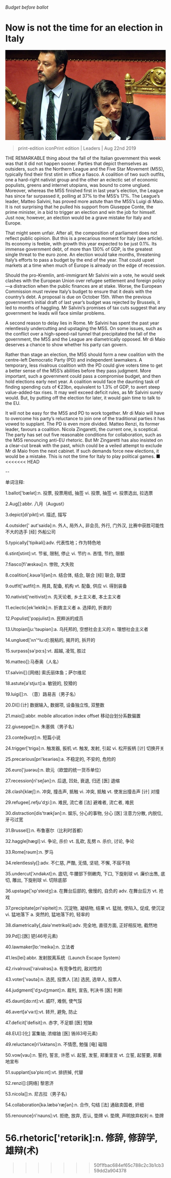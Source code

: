 ###### Budget before ballot

# Now is not the time for an election in Italy 

![image](images/20190824_LDP001_0.jpg) 

> print-edition iconPrint edition | Leaders | Aug 22nd 2019 

THE REMARKABLE thing about the fall of the Italian government this week was that it did not happen sooner. Parties that depict themselves as outsiders, such as the Northern League and the Five Star Movement (M5S), typically find their first stint in office a fiasco. A coalition of two such outfits, one a hard-right nativist group and the other an eclectic set of economic populists, greens and internet utopians, was bound to come unglued. Moreover, whereas the M5S finished first in last year’s election, the League has since far surpassed it, polling at 37% to the M5S’s 17%. The League’s leader, Matteo Salvini, has proved more astute than the M5S’s Luigi di Maio. It is not surprising that he pulled his support from Giuseppe Conte, the prime minister, in a bid to trigger an election and win the job for himself. Just now, however, an election would be a grave mistake for Italy and Europe. 

That might seem unfair. After all, the composition of parliament does not reflect public opinion. But this is a precarious moment for Italy (see article). Its economy is feeble, with growth this year expected to be just 0.1%. Its immense government debt, of more than 130% of GDP, is the greatest single threat to the euro zone. An election would take months, threatening Italy’s efforts to pass a budget by the end of the year. That could upset markets at a time when much of Europe is already on the edge of recession. 

Should the pro-Kremlin, anti-immigrant Mr Salvini win a vote, he would seek clashes with the European Union over refugee settlement and foreign policy—a distraction when the public finances are at stake. Worse, the European Commission must review Italy’s budget to ensure that it deals with the country’s debt. A proposal is due on October 15th. When the previous government’s initial draft of last year’s budget was rejected by Brussels, it led to months of haggling. Mr Salvini’s promises of tax cuts suggest that any government he leads will face similar problems. 

A second reason to delay lies in Rome. Mr Salvini has spent the past year relentlessly undercutting and upstaging the M5S. On some issues, such as the conflict over a high-speed-rail tunnel that precipitated the fall of the government, the M5S and the League are diametrically opposed. Mr di Maio deserves a chance to show whether his party can govern. 

Rather than stage an election, the M5S should form a new coalition with the centre-left Democratic Party (PD) and independent lawmakers. A temporary, less rivalrous coalition with the PD could give voters time to get a better sense of the M5S’s abilities before they pass judgment. More important, such a government could pass a compromise budget, and then hold elections early next year. A coalition would face the daunting task of finding spending cuts of €23bn, equivalent to 1.3% of GDP, to avert steep value-added-tax rises. It may well exceed deficit rules, as Mr Salvini surely would. But, by putting off the election for later, it would gain time to talk to the EU. 

It will not be easy for the M5S and PD to work together. Mr di Maio will have to overcome his party’s reluctance to join one of the traditional parties it has vowed to supplant. The PD is even more divided. Matteo Renzi, its former leader, favours a coalition. Nicola Zingaretti, the current one, is sceptical. The party has set out five reasonable conditions for collaboration, such as the M5S renouncing anti-EU rhetoric. But Mr Zingaretti has also insisted on a clear-cut break with the past, which could be a veiled attempt to exclude Mr di Maio from the next cabinet. If such demands force new elections, it would be a mistake. This is not the time for Italy to play political games. ■ 
<<<<<<< HEAD

-- 

 单词注释:

1.ballot['bælәt]:n. 投票, 投票用纸, 抽签 vi. 投票, 抽签 vt. 投票选出, 拉选票 

2.Aug[]:abbr. 八月（August） 

3.depict[di'pikt]:vt. 描述, 描写 

4.outsider[' aut'saidә]:n. 外人, 局外人, 非会员, 外行, 门外汉, 比赛中获胜可能性不大的选手 [经] 外船公司 

5.typically['tipikәli]:adv. 代表性地；作为特色地 

6.stint[stint]:vt. 节省, 限制, 停止 vi. 节约 n. 吝惜, 节约, 限额 

7.fiasco[fi'æskәu]:n. 惨败, 大失败 

8.coalition[.kәuә'liʃәn]:n. 结合体, 结合, 联合 [经] 联合, 联盟 

9.outfit['autfit]:n. 用具, 配备, 机构 vt. 配备, 供应 vi. 得到装备 

10.nativist['neitivist]:n. 先天论者, 乡土主义者, 本土主义者 

11.eclectic[ek'lektik]:n. 折衷主义者 a. 选择的, 折衷的 

12.Populist['pɔpjulist]:n. 民粹派的成员 

13.Utopian[ju:'tәupiәn]:a. 乌托邦的, 空想社会主义的 n. 理想社会主义者 

14.unglued['ʌn'^lu:d]:脱粘的, 揭开的, 拆开的 

15.surpass[sә'pɑ:s]:vt. 超越, 凌驾, 胜过 

16.matteo[]:马泰奥（人名） 

17.salvini[]:[网络] 索氏丽体鱼；萨尔维尼 

18.astute[ә'stju:t]:a. 敏锐的, 狡猾的 

19.luigi[]:n. （意）路易吉（男子名） 

20.DI[]:[计] 数据输入, 数据项, 设备独立性, 双整数 

21.maio[]:abbr. mobile allocation index offset 移动台划分系数偏置 

22.giuseppe[]:n. 朱塞佩（男子名） 

23.conte[kuŋt]:n. 短篇小说 

24.trigger['trigә]:n. 触发器, 扳机 vt. 触发, 发射, 引起 vi. 松开扳柄 [计] 切换开关 

25.precarious[pri'kєәriәs]:a. 不稳定的, 不安的, 危险的 

26.euro['juәrәu]:n. 欧元（欧盟的统一货币单位） 

27.recession[ri'seʃәn]:n. 后退, 凹处, 衰退, 归还 [医] 退缩 

28.clash[klæʃ]:n. 冲突, 撞击声, 抵触 vi. 冲突, 抵触 vt. 使发出撞击声 [计] 对撞 

29.refugee[.refju'dʒi:]:n. 难民, 流亡者 [法] 避难者, 流亡者, 难民 

30.distraction[dis'trækʃәn]:n. 娱乐, 分心的事物, 分心 [医] 注意力分散, 内脱位, 牙弓过宽 

31.Brussel[]:n. 布鲁塞尔（比利时首都） 

32.haggle[hægl]:vi. 争论, 杀价 vt. 乱砍, 乱劈 n. 杀价, 讨论, 争论 

33.Rome[rәum]:n. 罗马 

34.relentlessly[]:adv. 不仁慈, 严酷, 无情, 坚韧, 不懈, 不屈不挠 

35.undercut['ʌndәkʌt]:n. 底切, 牛腰部下侧嫩肉, 下口, 下旋削球 vt. 廉价出售, 底切, 雕出, 下旋削球 vi. 切除底部 

36.upstage['ʌp'steidʒ]:a. 在舞台后部的, 傲慢的, 自负的 adv. 在舞台后方 vt. 抢戏 

37.precipitate[pri'sipiteit]:n. 沉淀物, 凝结物, 结果 vt. 猛抛, 使陷入, 促成, 使沉淀 vi. 猛地落下 a. 突然的, 猛地落下的, 轻率的 

38.diametrically[,daiә'metrikәli]:adv. 完全地, 直径方面, 正好相反地, 截然地 

39.Pd[]:[医] 钯(46号元素) 

40.lawmaker[lɒ:'meikә]:n. 立法者 

41.les[lei]:abbr. 发射脱离系统（Launch Escape System） 

42.rivalrous['raivәlrәs]:a. 有竞争性的, 敌对性的 

43.voter['vәutә]:n. 选民, 投票人 [法] 选民, 选举人, 投票人 

44.judgment['dʒʌdʒmәnt]:n. 裁判, 宣告, 判决书 [医] 判断 

45.daunt[dɒ:nt]:vt. 威吓, 难倒, 使气馁 

46.avert[ә'vә:t]:vt. 转开, 避免, 防止 

47.deficit['defisit]:n. 赤字, 不足额 [医] 短缺 

48.EU[]:[化] 富集铀; 浓缩铀 [医] 铕(63号元素) 

49.reluctance[ri'lʌktәns]:n. 不情愿, 勉强 [电] 磁阻 

50.vow[vau]:n. 誓约, 誓言, 许愿 vi. 起誓, 发誓, 郑重宣言 vt. 立誓, 起誓要, 郑重地宣布 

51.supplant[sә'plɑ:nt]:vt. 排挤掉, 代替 

52.renzi[]:[网络] 黎恩济 

53.nicola[]:n. 尼古拉（男子名） 

54.collaboration[kә.læbә'ræʃәn]:n. 合作, 勾结 [法] 通敌卖国者, 奸细 

55.renounce[ri'nauns]:vt. 拒绝, 放弃, 否认, 垫牌 vi. 垫牌, 声明放弃权利 n. 垫牌 

56.rhetoric['retәrik]:n. 修辞, 修辞学, 雄辩(术) 
=======
>>>>>>> 50f1fbac684ef65c788c2c3b1cb359dd2a904378

